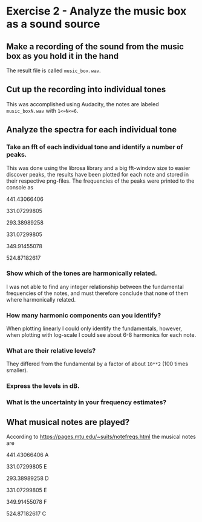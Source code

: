 # Exercise 2 - Analyze the music box as a sound source


## Make a recording of the sound from the music box as you hold it in the hand

The result file is called `music_box.wav`.

## Cut up the recording into individual tones
This was accomplished using Audacity, the notes are labeled `music_boxN.wav` with `1<=N<=6`.


## Analyze the spectra for each individual tone
### Take an fft of each individual tone and identify a number of peaks.

This was done using the librosa library and a big fft-window size to easier discover peaks,
the results have been plotted for each note and stored in their respective png-files.
The frequencies of the peaks were printed to the console as

441.43066406

331.07299805

293.38989258

331.07299805

349.91455078

524.87182617

### Show which of the tones are harmonically related.
I was not able to find any integer relationship between the fundamental frequencies of
the notes, and must therefore conclude that none of them where harmonically related.

###  How many harmonic components can you identify?
When plotting linearly I could only identify the fundamentals, however, when plotting
with log-scale I could see about 6-8 harmonics for each note.

###  What are their relative levels?
They differed from the fundamental by a factor of about `10**2` (100 times smaller).

###  Express the levels in dB.

### What is the uncertainty in your frequency estimates?

## What musical notes are played?
According to https://pages.mtu.edu/~suits/notefreqs.html the musical notes are

441.43066406 A

331.07299805 E

293.38989258 D

331.07299805 E

349.91455078 F

524.87182617 C